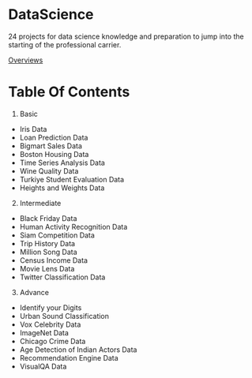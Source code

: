 # DataScience
24 projects for data science knowledge and preparation to jump into the starting of the professional carrier.

[Overviews](https://www.analyticsvidhya.com/blog/2018/05/24-ultimate-data-science-projects-to-boost-your-knowledge-and-skills/)

# Table Of Contents
1. Basic
  * Iris Data
  * Loan Prediction Data
  * Bigmart Sales Data
  * Boston Housing Data
  * Time Series Analysis Data
  * Wine Quality Data
  * Turkiye Student Evaluation Data
  * Heights and Weights Data
2. Intermediate
  * Black Friday Data
  * Human Activity Recognition Data
  * Siam Competition Data
  * Trip History Data
  * Million Song Data
  * Census Income Data
  * Movie Lens Data
  * Twitter Classification Data
3. Advance
  * Identify your Digits
  * Urban Sound Classification
  * Vox Celebrity Data
  * ImageNet Data
  * Chicago Crime Data
  * Age Detection of Indian Actors Data
  * Recommendation Engine Data
  * VisualQA Data
